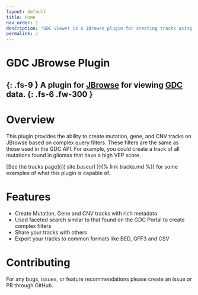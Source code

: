 ```yaml
---
layout: default
title: Home
nav_order: 1
description: "GDC Viewer is a JBrowse plugin for creating tracks using data from the GDC portal."
permalink: /
---
```


# GDC JBrowse Plugin
{: .fs-9 }
A plugin for [JBrowse](https://jbrowse.org/) for viewing [GDC](https://gdc.cancer.gov/) data.
{: .fs-6 .fw-300 }
---

# Overview
This plugin provides the ability to create mutation, gene, and CNV tracks on JBrowse based on complex query filters. These filters are the same as those used in the GDC API. For example, you could create a track of all mutations found in gliomas that have a high VEP score.

[See the tracks page]({{ site.baseurl }}{% link tracks.md %}) for some examples of what this plugin is capable of. 

# Features
* Create Mutation, Gene and CNV tracks with rich metadata
* Used faceted search similar to that found on the GDC Portal to create complex filters
* Share your tracks with others
* Export your tracks to common formats like BED, GFF3 and CSV

# Contributing
For any bugs, issues, or feature recommendations please create an issue or PR through GitHub.